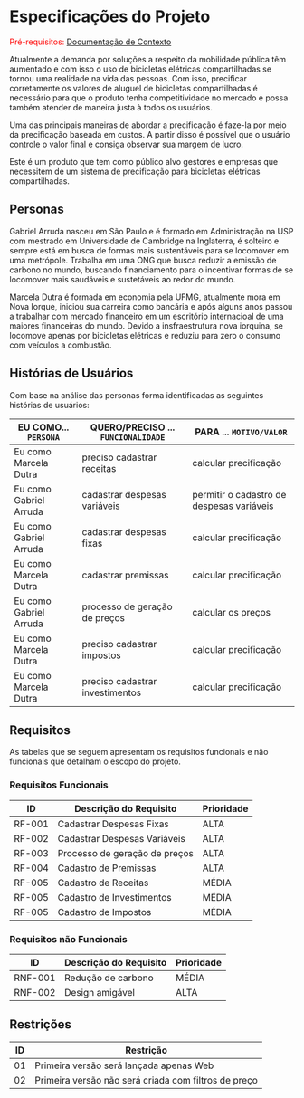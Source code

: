 # Especificações do Projeto

<span style="color:red">Pré-requisitos: <a href="1-Documentação de Contexto.md"> Documentação de Contexto</a></span>

Atualmente a demanda por soluções a respeito da mobilidade pública têm aumentado e com isso o uso de bicicletas elétricas compartilhadas se tornou uma realidade na vida das pessoas. Com isso, precificar corretamente os valores de aluguel de bicicletas compartilhadas é necessário para que o produto tenha competitividade no mercado e possa também atender de maneira justa à todos os usuários.

Uma das principais maneiras de abordar a precificação é faze-la por meio da precificação baseada em custos. A partir disso é possível que o usuário controle o valor final e consiga observar sua margem de lucro. 

Este é um produto que tem como público alvo gestores e empresas que necessitem de um sistema de precificação para bicicletas elétricas compartilhadas. 



## Personas

Gabriel Arruda nasceu em São Paulo e é formado em Administração na USP com mestrado em Universidade de Cambridge na Inglaterra, é solteiro e sempre está em busca de formas mais sustentáveis para se locomover em uma metrópole. Trabalha em uma ONG que busca reduzir a emissão de carbono no mundo, buscando financiamento para o incentivar formas de se locomover mais saudáveis e sustetáveis ao redor do mundo.

Marcela Dutra é formada em economia pela UFMG, atualmente mora em Nova Iorque, iniciou sua carreira como bancária e após alguns anos passou a trabalhar com mercado financeiro em um escritório internacioal de uma maiores financeiras do mundo. Devido a insfraestrutura nova iorquina, se locomove apenas por bicicletas elétricas e reduziu para zero o consumo com veículos a combustão.

## Histórias de Usuários

Com base na análise das personas forma identificadas as seguintes histórias de usuários:


|EU COMO... `PERSONA`           | QUERO/PRECISO ... `FUNCIONALIDADE`                      |PARA ... `MOTIVO/VALOR`                                         |
|-------------------------------|---------------------------------------------------------|----------------------------------------------------------------|
|Eu como Marcela Dutra          | preciso cadastrar receitas                              |calcular precificação                                           |
|Eu como Gabriel Arruda         | cadastrar despesas variáveis                            |permitir o cadastro de despesas variáveis                       |
|Eu como Gabriel Arruda         | cadastrar despesas fixas                                |calcular precificação                                           |
|Eu como Marcela Dutra          | cadastrar premissas                                     |calcular precificação                                           |
|Eu como Gabriel Arruda         | processo de geração de preços                           |calcular os preços                                              |
|Eu como Marcela Dutra          | preciso cadastrar impostos                              |calcular precificação                                           |
|Eu como Marcela Dutra          | preciso cadastrar investimentos                         |calcular precificação                                           |


## Requisitos

As tabelas que se seguem apresentam os requisitos funcionais e não funcionais que detalham o escopo do projeto.

### Requisitos Funcionais

|ID    | Descrição do Requisito                                       | Prioridade |
|------|--------------------------------------------------------------|------------|
|RF-001| Cadastrar Despesas Fixas                                     |  ALTA      | 
|RF-002| Cadastrar Despesas Variáveis                                 |  ALTA      |
|RF-003| Processo de geração de preços                                |  ALTA      |
|RF-004| Cadastro de Premissas                                        |  ALTA      |
|RF-005| Cadastro de Receitas                                         |  MÉDIA     |
|RF-005| Cadastro de Investimentos                                    |  MÉDIA     |
|RF-005| Cadastro de Impostos                                         |  MÉDIA     |


### Requisitos não Funcionais

|ID     | Descrição do Requisito                             |Prioridade |
|-------|-------------------------------------------------------|--------|
|RNF-001| Redução de carbono                                    |  MÉDIA | 
|RNF-002| Design amigável                                       |  ALTA  |

## Restrições

|ID| Restrição                                             |
|--|-------------------------------------------------------|
|01| Primeira versão será lançada apenas Web               |
|02| Primeira versão não será criada com filtros de preço  |

